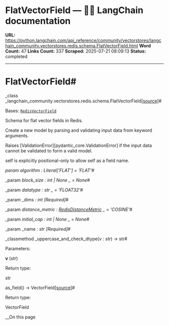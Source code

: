 # FlatVectorField — 🦜🔗 LangChain  documentation

**URL:** https://python.langchain.com/api_reference/community/vectorstores/langchain_community.vectorstores.redis.schema.FlatVectorField.html
**Word Count:** 47
**Links Count:** 337
**Scraped:** 2025-07-21 08:09:13
**Status:** completed

---

# FlatVectorField\#

_class _langchain\_community.vectorstores.redis.schema.FlatVectorField[\[source\]](https://python.langchain.com/api_reference/_modules/langchain_community/vectorstores/redis/schema.html#FlatVectorField)\#     

Bases: [`RedisVectorField`](https://python.langchain.com/api_reference/community/vectorstores/langchain_community.vectorstores.redis.schema.RedisVectorField.html#langchain_community.vectorstores.redis.schema.RedisVectorField "langchain_community.vectorstores.redis.schema.RedisVectorField")

Schema for flat vector fields in Redis.

Create a new model by parsing and validating input data from keyword arguments.

Raises \[ValidationError\]\[pydantic\_core.ValidationError\] if the input data cannot be validated to form a valid model.

self is explicitly positional-only to allow self as a field name.

_param _algorithm _: Literal\['FLAT'\]__ = 'FLAT'_\#     

_param _block\_size _: int | None_ _ = None_\#     

_param _datatype _: str_ _ = 'FLOAT32'_\#     

_param _dims _: int_ _\[Required\]_\#     

_param _distance\_metric _: [RedisDistanceMetric](https://python.langchain.com/api_reference/community/vectorstores/langchain_community.vectorstores.redis.schema.RedisDistanceMetric.html#langchain_community.vectorstores.redis.schema.RedisDistanceMetric "langchain_community.vectorstores.redis.schema.RedisDistanceMetric")_ _ = 'COSINE'_\#     

_param _initial\_cap _: int | None_ _ = None_\#     

_param _name _: str_ _\[Required\]_\#     

_classmethod _uppercase\_and\_check\_dtype\(_v : str_\) → str\#     

Parameters:     

**v** \(_str_\)

Return type:     

str

as\_field\(\) → VectorField[\[source\]](https://python.langchain.com/api_reference/_modules/langchain_community/vectorstores/redis/schema.html#FlatVectorField.as_field)\#     

Return type:     

VectorField

__On this page